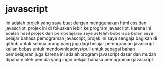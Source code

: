 # javascript

Ini adalah projek yang saya buat dengan menggunakan html css dan javascript, projek ini di fokuskan lebih ke program javascript, karena ini adalah hasil projek dari pembelajaran saya setelah beberapa bulan saya belajar bahasa pemograman javascript, projek ini saya sengaja bagikan di github untuk semua orang yang juga lagi belajar pemograman javascript kalian bebas untuk mendownloadnya/pull untuk sebagai bahan pembelajaran juga karena ini adalah program javascript dasar dan mudah dipaham oleh pemula yang ingin belajar bahasa pemograman javascript. <br>
